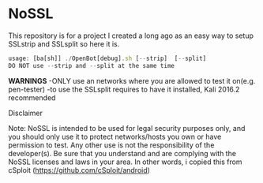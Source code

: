 # NoSSL

This repository is for a project I created a long ago as an easy way to setup SSLstrip and SSLsplit so here it is.


```javascript
usage: [ba[sh]] ./OpenBot[debug].sh [--strip]  [--split]
DO NOT use --strip and --split at the same time
```

**WARNINGS** 
-ONLY use an networks where you are allowed to test it on(e.g. pen-tester)
-to use the SSLsplit requires to have it installed, Kali 2016.2 recommended


Disclaimer

Note: NoSSL is intended to be used for legal security purposes only, and you should only use it to protect networks/hosts you own or have permission to test. Any other use is not the responsibility of the developer(s). Be sure that you understand and are complying with the NoSSL licenses and laws in your area. In other words, i copied this from cSploit (https://github.com/cSploit/android) 
